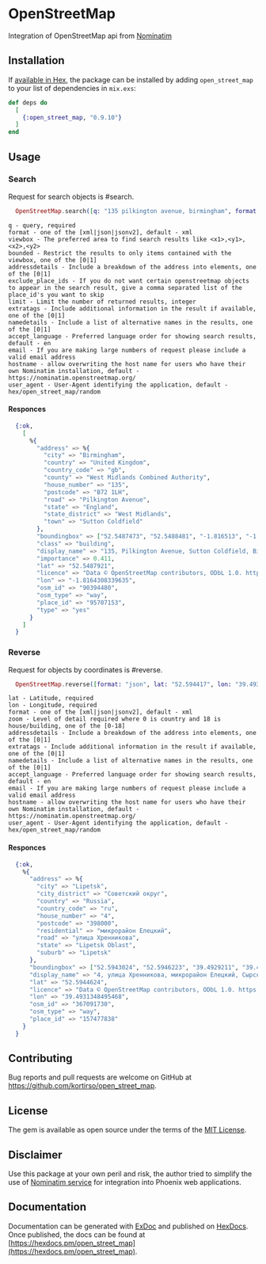 # OpenStreetMap

Integration of OpenStreetMap api from [Nominatim](https://wiki.openstreetmap.org/wiki/Nominatim)

## Installation

If [available in Hex](https://hex.pm/docs/publish), the package can be installed
by adding `open_street_map` to your list of dependencies in `mix.exs`:

```elixir
def deps do
  [
    {:open_street_map, "0.9.10"}
  ]
end
```

## Usage

### Search

Request for search objects is #search.

```elixir
  OpenStreetMap.search([q: "135 pilkington avenue, birmingham", format: "json", addressdetails: "1", accept_language: "en"])
```
    q - query, required
    format - one of the [xml|json|jsonv2], default - xml
    viewbox - The preferred area to find search results like <x1>,<y1>,<x2>,<y2>
    bounded - Restrict the results to only items contained with the viewbox, one of the [0|1]
    addressdetails - Include a breakdown of the address into elements, one of the [0|1]
    exclude_place_ids - If you do not want certain openstreetmap objects to appear in the search result, give a comma separated list of the place_id's you want to skip
    limit - Limit the number of returned results, integer
    extratags - Include additional information in the result if available, one of the [0|1]
    namedetails - Include a list of alternative names in the results, one of the [0|1]
    accept_language - Preferred language order for showing search results, default - en
    email - If you are making large numbers of request please include a valid email address
    hostname - allow overwriting the host name for users who have their own Nominatim installation, default - https://nominatim.openstreetmap.org/
    user_agent - User-Agent identifying the application, default - hex/open_street_map/random

#### Responces

```elixir
  {:ok,
    [
      %{
        "address" => %{
          "city" => "Birmingham",
          "country" => "United Kingdom",
          "country_code" => "gb",
          "county" => "West Midlands Combined Authority",
          "house_number" => "135",
          "postcode" => "B72 1LH",
          "road" => "Pilkington Avenue",
          "state" => "England",
          "state_district" => "West Midlands",
          "town" => "Sutton Coldfield"
        },
        "boundingbox" => ["52.5487473", "52.5488481", "-1.816513", "-1.8163464"],
        "class" => "building",
        "display_name" => "135, Pilkington Avenue, Sutton Coldfield, Birmingham, West Midlands Combined Authority, West Midlands, England, B72 1LH, United Kingdom",
        "importance" => 0.411,
        "lat" => "52.5487921",
        "licence" => "Data © OpenStreetMap contributors, ODbL 1.0. https://osm.org/copyright",
        "lon" => "-1.8164308339635",
        "osm_id" => "90394480",
        "osm_type" => "way",
        "place_id" => "95707153",
        "type" => "yes"
      }
    ]
  }
```

### Reverse

Request for objects by coordinates is #reverse.

```elixir
  OpenStreetMap.reverse([format: "json", lat: "52.594417", lon: "39.493115", accept_language: "en"])
```
    lat - Latitude, required
    lon - Longitude, required
    format - one of the [xml|json|jsonv2], default - xml
    zoom - Level of detail required where 0 is country and 18 is house/building, one of the [0-18]
    addressdetails - Include a breakdown of the address into elements, one of the [0|1]
    extratags - Include additional information in the result if available, one of the [0|1]
    namedetails - Include a list of alternative names in the results, one of the [0|1]
    accept_language - Preferred language order for showing search results, default - en
    email - If you are making large numbers of request please include a valid email address
    hostname - allow overwriting the host name for users who have their own Nominatim installation, default - https://nominatim.openstreetmap.org/
    user_agent - User-Agent identifying the application, default - hex/open_street_map/random

#### Responces

```elixir
  {:ok,
    %{
      "address" => %{
        "city" => "Lipetsk",
        "city_district" => "Советский округ",
        "country" => "Russia",
        "country_code" => "ru",
        "house_number" => "4",
        "postcode" => "398000",
        "residential" => "микрорайон Елецкий",
        "road" => "улица Хренникова",
        "state" => "Lipetsk Oblast",
        "suburb" => "Lipetsk"
      },
      "boundingbox" => ["52.5943024", "52.5946223", "39.4929211", "39.4933486"],
      "display_name" => "4, улица Хренникова, микрорайон Елецкий, Сырский рудник, Советский округ, Lipetsk, Lipetsk Oblast, Central Federal District, 398000, Russia",
      "lat" => "52.5944624",
      "licence" => "Data © OpenStreetMap contributors, ODbL 1.0. https://osm.org/copyright",
      "lon" => "39.4931348495468",
      "osm_id" => "367091730",
      "osm_type" => "way",
      "place_id" => "157477838"
    }
  }
```

## Contributing

Bug reports and pull requests are welcome on GitHub at https://github.com/kortirso/open_street_map.

## License

The gem is available as open source under the terms of the [MIT License](http://opensource.org/licenses/MIT).

## Disclaimer

Use this package at your own peril and risk, the author tried to simplify the use of [Nominatim service](https://wiki.openstreetmap.org/wiki/Nominatim) for integration into Phoenix web applications.

## Documentation

Documentation can be generated with [ExDoc](https://github.com/elixir-lang/ex_doc)
and published on [HexDocs](https://hexdocs.pm). Once published, the docs can
be found at [https://hexdocs.pm/open_street_map](https://hexdocs.pm/open_street_map).
